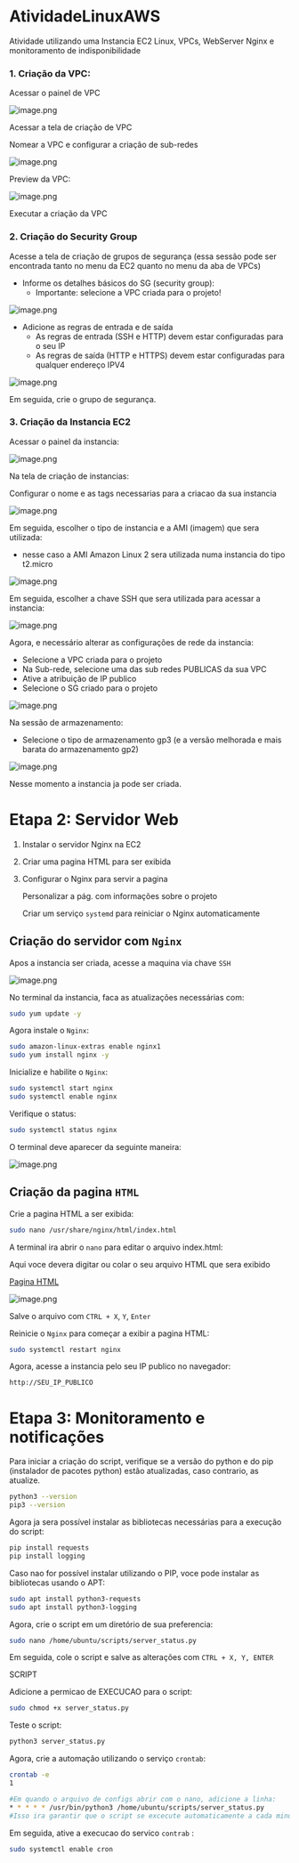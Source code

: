 # AtividadeLinuxAWS
Atividade utilizando uma Instancia EC2 Linux, VPCs, WebServer Nginx e monitoramento de indisponibilidade

### 1. Criação da VPC:

Acessar o painel de VPC

![image.png](attachment:5524ea49-5521-4074-ae98-6c6b52e735db:image.png)

Acessar a tela de criação de VPC

Nomear a VPC e configurar a criação de sub-redes

![image.png](attachment:40fb3983-d13c-42a4-9c54-4d07f42ba2d9:image.png)

Preview da VPC:

![image.png](attachment:156dd296-e425-49ec-803f-ab65ca479293:image.png)

Executar a criação da VPC

### 2. Criação do Security Group

Acesse a tela de criação de grupos de segurança (essa sessão pode ser encontrada tanto no menu da EC2 quanto no menu da aba de VPCs)

- Informe os detalhes básicos do SG (security group):
    - Importante: selecione a VPC criada para o projeto!

![image.png](attachment:3cbcdb93-be4c-48f9-b10d-19f269ca555a:image.png)

- Adicione as regras de entrada e de saída
    - As regras de entrada (SSH e HTTP) devem estar configuradas para o seu IP
    - As regras de saída (HTTP e HTTPS) devem estar configuradas para qualquer endereço IPV4
    

![image.png](attachment:9e096bc1-d201-449a-b852-e89bcf6143e6:image.png)

Em seguida, crie o grupo de segurança.

### 3. Criação da Instancia EC2

Acessar o painel da instancia:

![image.png](attachment:3e145777-88d5-4e5f-9758-58d036407ec8:image.png)

Na tela de criação de instancias:

Configurar o nome e as tags necessarias para a criacao da sua instancia

![image.png](attachment:4b8e9281-ef43-4685-b053-263b458c55ec:image.png)

Em seguida, escolher o tipo de instancia e a AMI (imagem) que sera utilizada:

- nesse caso a AMI Amazon Linux 2 sera utilizada numa instancia do tipo t2.micro

![image.png](attachment:fab596cf-f6c8-45b7-8608-ab01c6a28953:image.png)

Em seguida, escolher a chave SSH que sera utilizada para acessar a instancia:

![image.png](attachment:c4375e01-2b05-4331-b76f-19ba3b5566b0:image.png)

Agora, e necessário alterar as configurações de rede da instancia:

- Selecione a VPC criada para o projeto
- Na Sub-rede, selecione uma das sub redes PUBLICAS da sua VPC
- Ative a atribuição de IP publico
- Selecione o SG criado para o projeto

![image.png](attachment:d944dfde-b7af-4cd3-b7c1-8cead5811729:image.png)

Na sessão de armazenamento:

- Selecione o tipo de armazenamento gp3 (e a versão melhorada e mais barata do armazenamento gp2)

![image.png](attachment:6d7f68af-c16e-443f-a922-2e5c667f218c:image.png)

Nesse momento a instancia ja pode ser criada.

# Etapa 2: Servidor Web

1. Instalar o servidor Nginx na EC2
2. Criar uma pagina HTML para ser exibida
3. Configurar o Nginx para servir a pagina
    
    Personalizar a pág. com informações sobre o projeto
    
    Criar um serviço `systemd` para reiniciar o Nginx automaticamente
    

## Criação do servidor com `Nginx`

Apos a instancia ser criada, acesse a maquina via chave `SSH`

![image.png](attachment:f22b16a3-c41a-4bd2-a1c7-d360ada10d2b:image.png)

No terminal da instancia, faca as atualizações necessárias com:

```bash
sudo yum update -y
```

Agora instale o `Nginx`:

```bash
sudo amazon-linux-extras enable nginx1
sudo yum install nginx -y
```

Inicialize e habilite o `Nginx`:

```bash
sudo systemctl start nginx
sudo systemctl enable nginx
```

Verifique o status:

```bash
sudo systemctl status nginx
```

O terminal deve aparecer da seguinte maneira:

![image.png](attachment:78a41cad-6083-4d12-9761-56d1123e5742:image.png)

## Criação da pagina `HTML`

Crie a pagina HTML a ser exibida:

```bash
sudo nano /usr/share/nginx/html/index.html
```

A terminal ira abrir o `nano` para editar o arquivo index.html:

Aqui voce devera digitar ou colar o seu arquivo HTML que sera exibido

[Pagina HTML]()

![image.png](attachment:36514391-5f3d-4a0b-ba61-b019b8829a30:image.png)

Salve o arquivo com `CTRL + X`, `Y`, `Enter`

Reinicie o `Nginx` para começar a exibir a pagina HTML:

```bash
sudo systemctl restart nginx
```

Agora, acesse a instancia pelo seu IP publico no navegador:

`http://SEU_IP_PUBLICO`

# Etapa 3: Monitoramento e notificações

Para iniciar a criação do script, verifique se a versão do python e do pip (instalador de pacotes python) estão atualizadas, caso contrario, as atualize.

```bash
python3 --version
pip3 --version
```

Agora ja sera possível instalar as bibliotecas necessárias para a execução do script:

```bash
pip install requests
pip install logging
```

Caso nao for possível instalar utilizando o PIP, voce pode instalar as bibliotecas usando o APT:

```bash
sudo apt install python3-requests
sudo apt install python3-logging
```

Agora, crie o script em um diretório de sua preferencia:

```bash
sudo nano /home/ubuntu/scripts/server_status.py
```

Em seguida, cole o script e salve as alterações com `CTRL + X, Y, ENTER`

SCRIPT

Adicione a permicao de EXECUCAO para o script:

```bash
sudo chmod +x server_status.py
```

Teste o script:

```bash
python3 server_status.py
```

Agora, crie a automação utilizando o serviço `crontab`:

```bash
crontab -e
1

#Em quando o arquivo de configs abrir com o nano, adicione a linha:
* * * * * /usr/bin/python3 /home/ubuntu/scripts/server_status.py
#Isso ira garantir que o script se excecute automaticamente a cada minuto
```

Em seguida, ative a execucao do servico `contrab` :

```bash
sudo systemctl enable cron
```